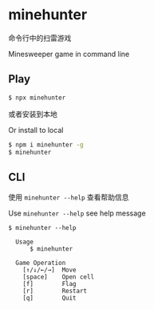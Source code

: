 # minehunter

命令行中的扫雷游戏

Minesweeper game in command line

## Play

```bash
$ npx minehunter
```

或者安装到本地

Or install to local

```bash
$ npm i minehunter -g
$ minehunter
```

## CLI

使用 `minehunter --help` 查看帮助信息

Use `minehunter --help` see help message

```
$ minehunter --help

  Usage
	  $ minehunter

  Game Operation
    [↑/↓/←/→]  Move
    [space]    Open cell
    [f]        Flag
    [r]        Restart
    [q]        Quit
```
